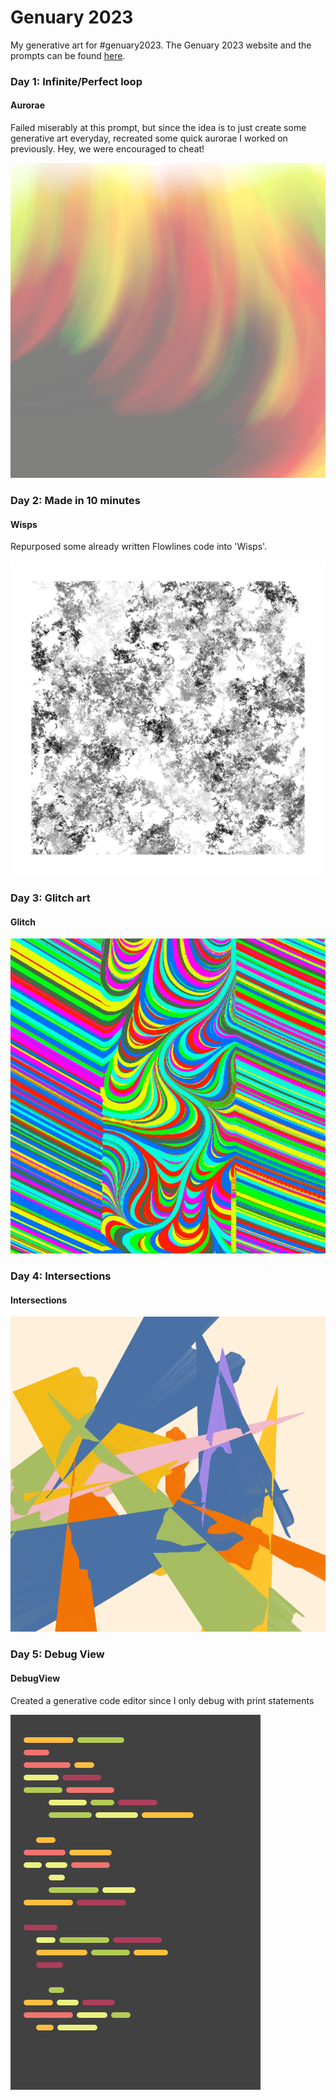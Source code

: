 # Genuary 2023

My generative art for #genuary2023. The Genuary 2023 website and the prompts can be found [here](https://genuary.art/).

### Day 1: Infinite/Perfect loop

#### Aurorae 

Failed miserably at this prompt, but since the idea is to just create some generative art everyday, recreated some quick aurorae I worked on previously. Hey, we were encouraged to cheat!

![Aurora](Aurora/Aurora.png)

### Day 2: Made in 10 minutes

#### Wisps

Repurposed some already written Flowlines code into 'Wisps'.

![Wisps](Wisps/Wisps.png)

### Day 3: Glitch art

#### Glitch

![Glitch Art](Glitch/Glitch2.png)

### Day 4: Intersections

#### Intersections

![Intersections](Intersections/Intersections.png)

### Day 5: Debug View

#### DebugView

Created a generative code editor since I only debug with print statements

![Debug View](DebugView/DebugView.png)


